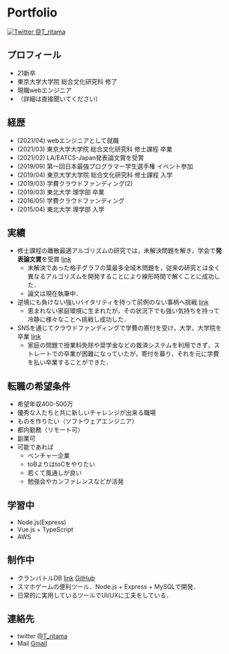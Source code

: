 # Portfolio

[![Twitter @T_ritama](https://img.shields.io/badge/Twitter-%40T__ritama-blue.svg?style=flat-square&logo=twitter)](https://twitter.com/T_ritama)

## プロフィール

- 21新卒
- 東京大学大学院 総合文化研究科 修了
- 現職webエンジニア
- （詳細は直接聞いてください）

## 経歴

- (2021/04) webエンジニアとして就職
- (2021/03) 東京大学大学院 総合文化研究科 修士課程 卒業
- (2021/02) LA/EATCS-Japan発表論文賞を受賞
- (2019/09) 第一回日本最強プログラマー学生選手権 イベント参加
- (2019/04) 東京大学大学院 総合文化研究科 修士課程 入学
- (2019/03) 学費クラウドファンディング(2)
- (2019/03) 東北大学 理学部 卒業
- (2016/05) 学費クラウドファンディング
- (2015/04) 東北大学 理学部 入学

## 実績

- 修士課程の離散最適アルゴリズムの研究では，未解決問題を解き，学会で**発表論文賞**を受賞
[link](http://www-ppl.ist.osaka-u.ac.jp/la2020/winter.php) 
  - 未解決であった格子グラフの葉最多全域木問題を，従来の研究とは全く異なるアルゴリズムを開発することにより線形時間で解くことに成功した．
  - 論文は現在執筆中．
- 逆境にも負けない強いバイタリティを持って前例のない事柄へ挑戦 
[link](http://t-ritama.hatenablog.com/entry/2016/05/12/215446)
  - 恵まれない家庭環境に生まれたが，その状況下でも強い気持ちを持って冷静に様々なことへ挑戦し成功した．
- SNSを通じてクラウドファンディングで学費の寄付を受け，大学，大学院を卒業
[link](https://polca.jp/projects/cmkAn82kqbB)
  - 家庭の問題で授業料免除や奨学金などの救済システムを利用できず，ストレートでの卒業が困難になっていたが，寄付を募り，それを元に学費を払い卒業することができた．

## 転職の希望条件

- 希望年収400-500万
- 優秀な人たちと共に新しいチャレンジが出来る職場
- ものを作りたい（ソフトウェアエンジニア）
- 都内勤務（リモート可）
- 副業可
- 可能であれば
  - ベンチャー企業
  - toBよりはtoCをやりたい
  - 若くて風通しが良い
  - 勉強会やカンファレンスなどが活発

## 学習中

- Node.js(Express)
- Vue.js + TypeScript
- AWS

## 制作中

- クランバトルDB 
[link](http://priconne-db.net/)
[GitHub](https://github.com/Tritama/priconnedb)
- スマホゲームの便利ツール．Node.js + Express + MySQLで開発．
- 日常的に実用しているツールでUI/UXに工夫をしている．

## 連絡先

- twitter [@T_ritama](https://twitter.com/T_ritama)
- Mail [Gmail](masahisa.goto279@gmail.com)
